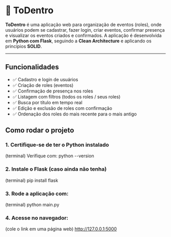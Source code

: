 # 🎉 ToDentro

**ToDentro** é uma aplicação web para organização de eventos (roles), onde usuários podem se cadastrar, fazer login, criar eventos, confirmar presença e visualizar os eventos criados e confirmados. A aplicação é desenvolvida em **Python com Flask**, seguindo a **Clean Architecture** e aplicando os princípios **SOLID**.

---

## Funcionalidades

- ✅ Cadastro e login de usuários
- ✅ Criação de roles (eventos)
- ✅ Confirmação de presença nos roles
- ✅ Listagem com filtros (todos os roles / seus roles)
- ✅ Busca por título em tempo real
- ✅ Edição e exclusão de roles com confirmação
- ✅ Ordenação dos roles do mais recente para o mais antigo

## Como rodar o projeto 

### 1. Certifique-se de ter o Python instalado

(terminal)
Verifique com:
python --version

### 2. Instale o Flask (caso ainda não tenha)

(terminal)
pip install flask

### 3. Rode a aplicação com:

(terminal)
python main.py

### 4. Acesse no navegador:

(cole o link em uma página web)
http://127.0.0.1:5000
